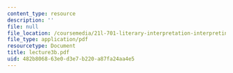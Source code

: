 ```yaml
---
content_type: resource
description: ''
file: null
file_location: /coursemedia/21l-701-literary-interpretation-interpreting-poetry-fall-2003/482b806863e0d3e7b220a87fa24aa4e5_lecture3b.pdf
file_type: application/pdf
resourcetype: Document
title: lecture3b.pdf
uid: 482b8068-63e0-d3e7-b220-a87fa24aa4e5
---
```

